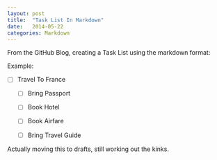 ```yaml
---
layout: post
title:  "Task List In Markdown"
date:   2014-05-22 
categories: Markdown
---
```


From the GitHub Blog, creating a Task List using the markdown format:

Example:



- [ ] Travel To France
  - [ ] Bring Passport
  - [ ] Book Hotel
  - [ ] Book Airfare
  - [ ] Bring Travel Guide


Actually moving this to drafts, still working out the kinks.

